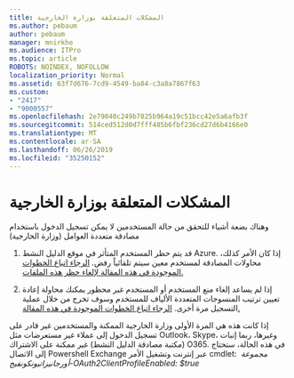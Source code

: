 ```yaml
---
title: المشكلات المتعلقة بوزارة الخارجية
ms.author: pebaum
author: pebaum
manager: mnirkhe
ms.audience: ITPro
ms.topic: article
ROBOTS: NOINDEX, NOFOLLOW
localization_priority: Normal
ms.assetid: 63f7d676-7cd9-4549-ba84-c3a8a7867f63
ms.custom:
- "2417"
- "9000557"
ms.openlocfilehash: 2e79040c249b7825b964a19c51bcc42e5a6afb3f
ms.sourcegitcommit: 514ced512d0d7fff485b6fbf236cd27d6b4166e0
ms.translationtype: MT
ms.contentlocale: ar-SA
ms.lasthandoff: 06/26/2019
ms.locfileid: "35250152"
---
```

# <a name="issues-with-mfa"></a>المشكلات المتعلقة بوزارة الخارجية
وهناك بضعة أشياء للتحقق من حالة المستخدمين لا يمكن تسجيل الدخول باستخدام مصادقة متعددة العوامل (وزارة الخارجية)

1. قد يتم حظر المستخدم المتأثر في موقع الدليل النشط Azure. إذا كان الأمر كذلك، محاولات المصادقة لمستخدم معين سيتم تلقائياً رفض. [الرجاء اتباع الخطوات الموجودة في هذه المقالة لإلغاء حظر هذه الملفات.](https://docs.microsoft.com/azure/active-directory/authentication/howto-mfa-mfasettings#block-and-unblock-users)

2. إذا لم يساعد إلغاء منع المستخدم أو المستخدم غير محظور يمكنك محاولة إعادة تعيين ترتيب المنسوجات المتعددة الألياف للمستخدم وسوف تخرج من خلال عملية التسجيل مرة أخرى. [الرجاء اتباع الخطوات الموجودة في هذه المقالة.](https://docs.microsoft.com/azure/active-directory/authentication/howto-mfa-userdevicesettings#require-users-to-provide-contact-methods-again)

إذا كانت هذه هي المرة الأولى وزارة الخارجية الممكنة والمستخدمين غير قادر على تسجيل الدخول إلى عملاء غير مستعرضات مثل Outlook، Skype، وغيرها، ربما إنبات (مكتبة مصادقة الدليل النشط) غير ممكنة على الاشتراك O365. في هذه الحالة، ستحتاج إلى الاتصال Powershell Exchange عبر إنترنت وتشغيل الأمر cmdlet:  *مجموعة أورجانيزاتيونكونفيج-OAuth2ClientProfileEnabled: $true*